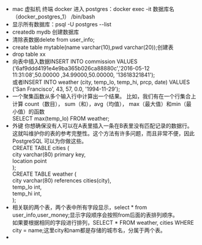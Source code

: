 * mac 虚拟机 终端 docker 进入 postgres：docker exec -it 数据库名（docker_postgres_1） /bin/bash
* 显示所有数据库：psql -U postgres --list
* createdb mydb 创建数据库
* 清除表数据delete from user_info;
* create table mytable(name varchar(10),pwd varchar(20));创建表
* drop table xx
*  向表中插入数据INSERT INTO commission VALUES ('6af9ddd4191e4e9ba365b026ca88880c','2016-05-12 11:31:08',50.00000 ,34.99000,50.00000, '13618321841');  <br>
   或者INSERT INTO weather (city, temp_lo, temp_hi, prcp, date) VALUES ('San Francisco', 43, 57, 0.0, '1994-11-29');
*  一个聚集函数从多个输入行中计算出一个结果。 比如，我们有在一个行集合上计算 count（数目）， sum（和），avg（均值）， max（最大值）和min（最小值）的函数 <br>  SELECT max(temp_lo) FROM weather;
* 外键 你想确保没有人可以在A表里插入一条在B表里没有匹配记录的数据行。这就叫维护你的表的参考完整性。这个方法有许多问题，而且非常不便，因此 PostgreSQL 可以为你做这些。  <br>
CREATE TABLE cities (                           <br>
        city            varchar(80) primary key,<br>
        location        point                   <br>
);												<br>
CREATE TABLE weather (							<br>
        city            varchar(80) references cities(city),	<br>
        temp_lo         int,									<br>
        temp_hi         int,									<br>
);																<br>
* 相关联的两个表，两个表中所有字段显示，select * from user_info,user_money;显示字段顺序会按照from后面的表排列顺序。<br>
   如果要根据相同的字段进行排列，SELECT * FROM weather, cities WHERE city = name;这里city和nam都是存储的城市名，分属于两个表。
* 

